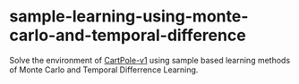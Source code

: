 # sample-learning-using-monte-carlo-and-temporal-difference

Solve the environment of [CartPole-v1](https://gym.openai.com/envs/CartPole-v1/) using sample based learning methods of Monte Carlo and Temporal Differrence Learning.

